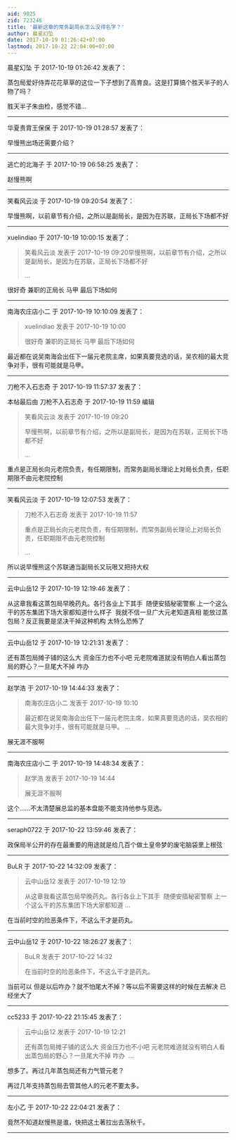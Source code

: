 ```yaml
---
aid: 9025
zid: 723246
title: '最新这章的常务副局长怎么没得名字？'
author: 晨星幻坠
date: 2017-10-19 01:26:42+07:00
lastmod: 2017-10-22 22:04:00+07:00
---
```


晨星幻坠 于 2017-10-19 01:26:42 发表了：

蒸包局爱好侍弄花花草草的这位一下子想到了高育良。这是打算搞个胜天半子的人物了吗？

胜天半子朱由检，感觉不错…

---------

华夏贵胄王保保 于 2017-10-19 01:28:57 发表了：

早慢熊出场还需要介绍？

---------

逃亡的北海子 于 2017-10-19 06:58:25 发表了：

赵慢熊啊

---------

笑看风云淡 于 2017-10-19 09:20:54 发表了：

早慢熊啊，以前章节有介绍，之所以是副局长，是因为在苏联，正局长下场都不好

---------

xuelindiao 于 2017-10-19 10:00:15 发表了：

> 笑看风云淡 发表于 2017-10-19 09:20早慢熊啊，以前章节有介绍，之所以是副局长，是因为在苏联，正局长下场都不好
> 
> ...



很好奇 兼职的正局长 马甲 最后下场如何

---------

南海农庄店小二 于 2017-10-19 10:10:09 发表了：

> xuelindiao 发表于 2017-10-19 10:00
> 
> 很好奇 兼职的正局长 马甲 最后下场如何



最近都在说吴南海会出任下一届元老院主席，如果真要竞选的话，吴农相的最大竞争对手，很有可能就是马甲。

---------

刀枪不入石志奇 于 2017-10-19 11:57:37 发表了：

本帖最后由 刀枪不入石志奇 于 2017-10-19 11:59 编辑 


> 
> 笑看风云淡 发表于 2017-10-19 09:20
> 
> 早慢熊啊，以前章节有介绍，之所以是副局长，是因为在苏联，正局长下场都不好
> 
> ...



重点是正局长向元老院负责，有任期限制，而常务副局长理论上对局长负责，任职期限不由元老院控制

---------

笑看风云淡 于 2017-10-19 12:07:53 发表了：

> 刀枪不入石志奇 发表于 2017-10-19 11:57
> 
> 重点是正局长向元老院负责，有任期限制，而常务副局长理论上对局长负责，任职期限不由元老院控制
> 
> ...



所以说早慢熊这个苏联通当副局长又玩哏又把持大权

---------

云中山岳12 于 2017-10-19 12:19:46 发表了：

从这章我看这蒸包局早晚药丸。各行各业上下其手  随便安插秘密警察 上一个这么干的苏东集团下场大家都知道什么样子  我就不信一旦广大元老知道真相 能放过蒸包局？反正我要是坚决干掉这种机构 太特么恐怖了

---------

云中山岳12 于 2017-10-19 12:21:31 发表了：

还有蒸包局摊子铺的这么大 资金压力也不小吧 元老院难道就没有明白人看出蒸包局的野心？一旦尾大不掉 咋办

---------

赵学浩 于 2017-10-19 14:44:33 发表了：

> 南海农庄店小二 发表于 2017-10-19 10:10
> 
> 最近都在说吴南海会出任下一届元老院主席，如果真要竞选的话，吴农相的最大竞争对手，很有可能就是马甲。 ...



展无涯不服啊

---------

南海农庄店小二 于 2017-10-19 14:48:34 发表了：

> 赵学浩 发表于 2017-10-19 14:44
> 
> 展无涯不服啊



这个……不太清楚展总监的基本盘能不能支持他参与竞选。

---------

seraph0722 于 2017-10-22 13:59:46 发表了：

政保局半公开的存在最重要的用途就是给几百个做土皇帝梦的废宅脑袋里上根弦

---------

BuLR 于 2017-10-22 14:32:09 发表了：

> 云中山岳12 发表于 2017-10-19 12:19
> 
> 从这章我看这蒸包局早晚药丸。各行各业上下其手  随便安插秘密警察 上一个这么干的苏东集团下场大家都知道 ...



在当前时空的险恶条件下，不这么干才是药丸。

---------

云中山岳12 于 2017-10-22 18:26:27 发表了：

> BuLR 发表于 2017-10-22 14:32
> 
> 在当前时空的险恶条件下，不这么干才是药丸。



当前可以 但是以后咋办？就不怕尾大不掉？等以后不需要这样的时候在去解决 已经坐大了

---------

cc5233 于 2017-10-22 21:15:45 发表了：

> 云中山岳12 发表于 2017-10-19 12:21
> 
> 还有蒸包局摊子铺的这么大 资金压力也不小吧 元老院难道就没有明白人看出蒸包局的野心？一旦尾大不掉 咋办  ...



想多了。再过几年蒸包局还有力气管元老？

再过几年支持蒸包局去管其他人的元老不要太多。

---------

左小乙 于 2017-10-22 22:04:21 发表了：

竟然不知道赵慢熊是谁，快把这土著拉出去荡秋千。

---------

